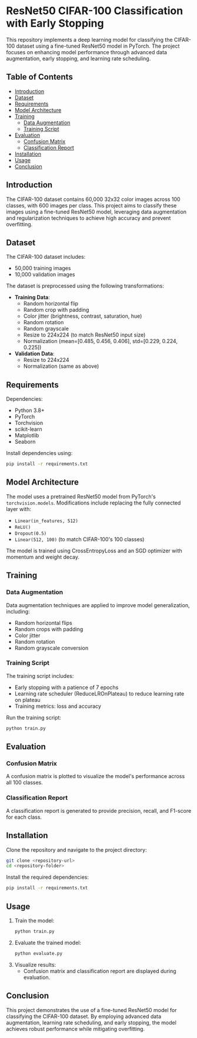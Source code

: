 # ResNet50 CIFAR-100 Classification with Early Stopping

This repository implements a deep learning model for classifying the CIFAR-100 dataset using a fine-tuned ResNet50 model in PyTorch. The project focuses on enhancing model performance through advanced data augmentation, early stopping, and learning rate scheduling.

## Table of Contents
- [Introduction](#introduction)
- [Dataset](#dataset)
- [Requirements](#requirements)
- [Model Architecture](#model-architecture)
- [Training](#training)
  - [Data Augmentation](#data-augmentation)
  - [Training Script](#training-script)
- [Evaluation](#evaluation)
  - [Confusion Matrix](#confusion-matrix)
  - [Classification Report](#classification-report)
- [Installation](#installation)
- [Usage](#usage)
- [Conclusion](#conclusion)

## Introduction
The CIFAR-100 dataset contains 60,000 32x32 color images across 100 classes, with 600 images per class. This project aims to classify these images using a fine-tuned ResNet50 model, leveraging data augmentation and regularization techniques to achieve high accuracy and prevent overfitting.

## Dataset
The CIFAR-100 dataset includes:
- 50,000 training images
- 10,000 validation images

The dataset is preprocessed using the following transformations:
- **Training Data**:
  - Random horizontal flip
  - Random crop with padding
  - Color jitter (brightness, contrast, saturation, hue)
  - Random rotation
  - Random grayscale
  - Resize to 224x224 (to match ResNet50 input size)
  - Normalization (mean=[0.485, 0.456, 0.406], std=[0.229, 0.224, 0.225])
- **Validation Data**:
  - Resize to 224x224
  - Normalization (same as above)

## Requirements
Dependencies:
- Python 3.8+
- PyTorch
- Torchvision
- scikit-learn
- Matplotlib
- Seaborn

Install dependencies using:
```bash
pip install -r requirements.txt
```

## Model Architecture
The model uses a pretrained ResNet50 model from PyTorch's `torchvision.models`. Modifications include replacing the fully connected layer with:
- `Linear(in_features, 512)`
- `ReLU()`
- `Dropout(0.5)`
- `Linear(512, 100)` (to match CIFAR-100's 100 classes)

The model is trained using CrossEntropyLoss and an SGD optimizer with momentum and weight decay.

## Training
### Data Augmentation
Data augmentation techniques are applied to improve model generalization, including:
- Random horizontal flips
- Random crops with padding
- Color jitter
- Random rotation
- Random grayscale conversion

### Training Script
The training script includes:
- Early stopping with a patience of 7 epochs
- Learning rate scheduler (ReduceLROnPlateau) to reduce learning rate on plateau
- Training metrics: loss and accuracy

Run the training script:
```bash
python train.py
```

## Evaluation
### Confusion Matrix
A confusion matrix is plotted to visualize the model's performance across all 100 classes.

### Classification Report
A classification report is generated to provide precision, recall, and F1-score for each class.

## Installation
Clone the repository and navigate to the project directory:
```bash
git clone <repository-url>
cd <repository-folder>
```
Install the required dependencies:
```bash
pip install -r requirements.txt
```

## Usage
1. Train the model:
   ```bash
   python train.py
   ```
2. Evaluate the trained model:
   ```bash
   python evaluate.py
   ```
3. Visualize results:
   - Confusion matrix and classification report are displayed during evaluation.

## Conclusion
This project demonstrates the use of a fine-tuned ResNet50 model for classifying the CIFAR-100 dataset. By employing advanced data augmentation, learning rate scheduling, and early stopping, the model achieves robust performance while mitigating overfitting.

